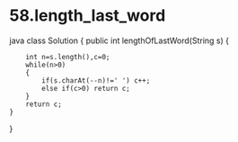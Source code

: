 # 58.length_last_word
java
class Solution {
    public int lengthOfLastWord(String s) {
        
        int n=s.length(),c=0;
        while(n>0)
        {
            if(s.charAt(--n)!=' ') c++;
            else if(c>0) return c;
        }
        return c;
    }
}
